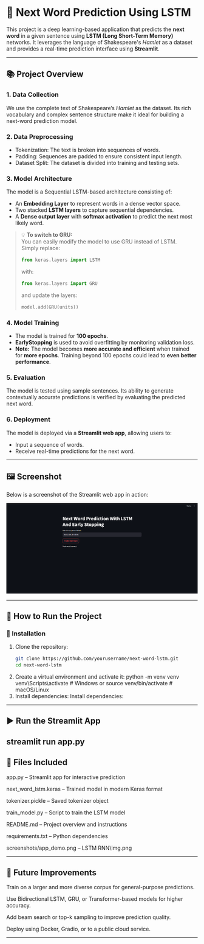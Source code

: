 # 🧠 Next Word Prediction Using LSTM

This project is a deep learning-based application that predicts the **next word** in a given sentence using **LSTM (Long Short-Term Memory)** networks. It leverages the language of Shakespeare's *Hamlet* as a dataset and provides a real-time prediction interface using **Streamlit**.

---

## 📚 Project Overview

### 1. **Data Collection**
We use the complete text of Shakespeare’s *Hamlet* as the dataset. Its rich vocabulary and complex sentence structure make it ideal for building a next-word prediction model.

### 2. **Data Preprocessing**
- Tokenization: The text is broken into sequences of words.
- Padding: Sequences are padded to ensure consistent input length.
- Dataset Split: The dataset is divided into training and testing sets.

### 3. **Model Architecture**
The model is a Sequential LSTM-based architecture consisting of:
- An **Embedding Layer** to represent words in a dense vector space.
- Two stacked **LSTM layers** to capture sequential dependencies.
- A **Dense output layer** with **softmax activation** to predict the next most likely word.

> 💡 **To switch to GRU:**  
> You can easily modify the model to use GRU instead of LSTM.  
> Simply replace:
> ```python
> from keras.layers import LSTM
> ```
> with:
> ```python
> from keras.layers import GRU
> ```
> and update the layers:
> ```python
> model.add(GRU(units))
> ```

### 4. **Model Training**
- The model is trained for **100 epochs**.
- **EarlyStopping** is used to avoid overfitting by monitoring validation loss.
- **Note:** The model becomes **more accurate and efficient** when trained for **more epochs**. Training beyond 100 epochs could lead to **even better performance**.

### 5. **Evaluation**
The model is tested using sample sentences. Its ability to generate contextually accurate predictions is verified by evaluating the predicted next word.

### 6. **Deployment**
The model is deployed via a **Streamlit web app**, allowing users to:
- Input a sequence of words.
- Receive real-time predictions for the next word.

---

## 🖼️ Screenshot

Below is a screenshot of the Streamlit web app in action:

![Next Word Prediction Streamlit App](img.png)


---

## 🚀 How to Run the Project

### 🔧 Installation

1. Clone the repository:
   ```bash
   git clone https://github.com/yourusername/next-word-lstm.git
   cd next-word-lstm
2. Create a virtual environment and activate it:
   python -m venv venv
venv\Scripts\activate   # Windows
     or
    source venv/bin/activate   # macOS/Linux
3. Install dependencies:
    Install dependencies:
---
## ▶️ Run the Streamlit App
streamlit run app.py
---
## 📁 Files Included
app.py – Streamlit app for interactive prediction

next_word_lstm.keras – Trained model in modern Keras format

tokenizer.pickle – Saved tokenizer object

train_model.py – Script to train the LSTM model

README.md – Project overview and instructions

requirements.txt – Python dependencies

screenshots/app_demo.png – LSTM RNN\img.png
 
 ---

## 🧠 Future Improvements
Train on a larger and more diverse corpus for general-purpose predictions.

Use Bidirectional LSTM, GRU, or Transformer-based models for higher accuracy.

Add beam search or top-k sampling to improve prediction quality.

Deploy using Docker, Gradio, or to a public cloud service.

---


